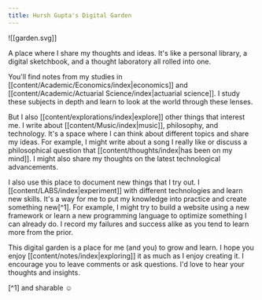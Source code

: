 ```yaml
---
title: Hursh Gupta's Digital Garden
---
```

![[garden.svg]]

A place where I share my thoughts and ideas. It's like a personal library, a digital sketchbook, and a thought laboratory all rolled into one.

You'll find notes from my studies in [[content/Academic/Economics/index|economics]] and [[content/Academic/Actuarial Science/index|actuarial science]]. I study these subjects in depth and learn to look at the world through these lenses.

But I also [[content/explorations/index|explore]] other things that interest me. I write about [[content/Music/index|music]], philosophy, and technology. It's a space where I can think about different topics and share my ideas. For example, I might write about a song I really like or discuss a philosophical question that [[content/thoughts/index|has been on my mind]]. I might also share my thoughts on the latest technological advancements.

I also use this place to document new things that I try out. I [[content/LABS/index|experiment]] with different technologies and learn new skills. It's a way for me to put my knowledge into practice and create something new[^1]. For example, I might try to build a website using a new framework or learn a new programming language to optimize something I can already do. I record my failures and success alike as you tend to learn more from the prior.

This digital garden is a place for me (and you) to grow and learn. I hope you enjoy [[content/notes/index|exploring]] it as much as I enjoy creating it. I encourage you to leave comments or ask questions. I'd love to hear your thoughts and insights.

[^1] and sharable ☺